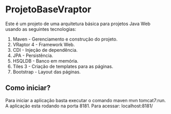 # ProjetoBaseVraptor

Este é um projeto de uma arquitetura básica para projetos Java Web usando as seguintes tecnologias: 

1. Maven - Gerenciamento e construção do projeto.
2. VRaptor 4 - Framework Web.
3. CDI - Injeção de dependência.
3. JPA - Persistência.
4. HSQLDB - Banco em memória.
5. Tiles 3 - Criação de templates para as páginas.
6. Bootstrap - Layout das páginas.

## Como iniciar?

Para iniciar a aplicação basta executar o comando maven mvn tomcat7:run. 
A aplicação esta rodando na porta 8181. Para acessar: localhost:8181/
